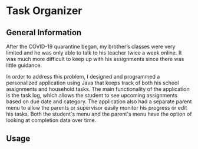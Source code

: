 # Task Organizer

## General Information
After the COVID-19 quarantine began, my brother’s classes were very limited and he was only able to talk to his teacher twice a week online. It was much more difficult to keep up with his assignments since there was little guidance.

In order to address this problem, I designed and programmed a personalized application using Java that keeps track of both his school assignments and household tasks. The main functionality of the application is the task log, which allows the student to see upcoming assignments based on due date and category. The application also had a separate parent menu to allow the parents or supervisor easily monitor his progress or edit his tasks. Both the student's menu and the parent's menu have the option of looking at completion data over time.

## Usage
